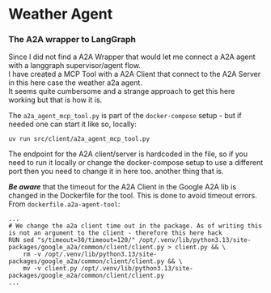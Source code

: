 # Weather Agent

### The A2A wrapper to LangGraph
Since I did not find a A2A Wrapper that would let me connect a A2A agent with a langgraph supervisor/agent flow.  
I have created a MCP Tool with a A2A Client that connect to the A2A Server in this here case the weather a2a agent.  
It seems quite cumbersome and a strange approach to get this here working but that is how it is.

The `a2a_agent_mcp_tool.py` is part of the `docker-compose` setup - but if needed one can start it like so, locally:
```text
uv run src/client/a2a_agent_mcp_tool.py
```
The endpoint for the A2A client/server is hardcoded in the file, so if you need to run it locally or change the docker-compose setup to use a different port then you need to change it in here too. 
another thing that is.

_**Be aware**_ that the timeout for the A2A Client in the Google A2A lib is changed in the Dockerfile for the tool.
This is done to avoid timeout errors. From `dockerfile.a2a-agent-tool`:
```text
...
# We change the a2a client time out in the package. As of writing this is not an argument to the client - therefore this here hack
RUN sed "s/timeout=30/timeout=120/" /opt/.venv/lib/python3.13/site-packages/google_a2a/common/client/client.py > client.py && \
    rm -v /opt/.venv/lib/python3.13/site-packages/google_a2a/common/client/client.py && \
    mv -v client.py /opt/.venv/lib/python3.13/site-packages/google_a2a/common/client/client.py
...
```